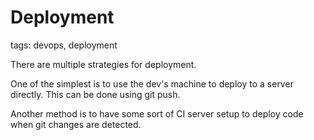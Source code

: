 # Deployment

tags: devops, deployment

There are multiple strategies for deployment.

One of the simplest is to use the dev's machine to deploy to a server directly.
This can be done using git push.

Another method is to have some sort of CI server setup to deploy code when
git changes are detected.